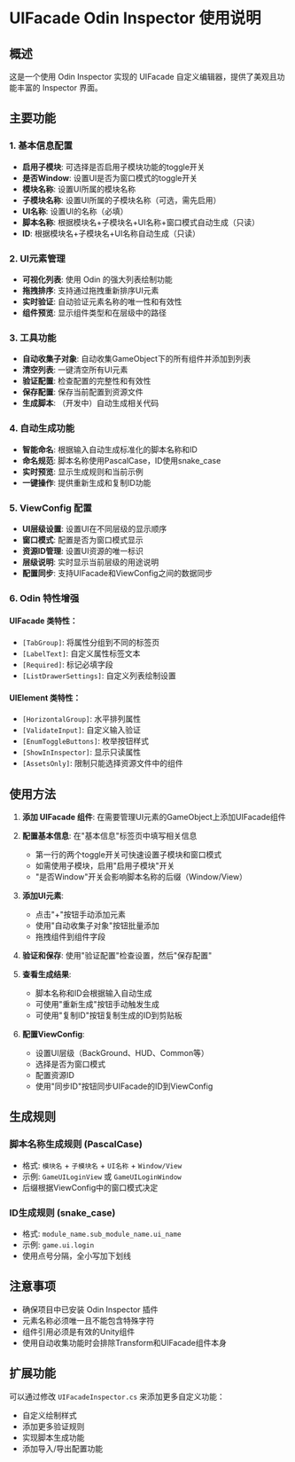 # UIFacade Odin Inspector 使用说明

## 概述
这是一个使用 Odin Inspector 实现的 UIFacade 自定义编辑器，提供了美观且功能丰富的 Inspector 界面。

## 主要功能

### 1. 基本信息配置
- **启用子模块**: 可选择是否启用子模块功能的toggle开关
- **是否Window**: 设置UI是否为窗口模式的toggle开关
- **模块名称**: 设置UI所属的模块名称
- **子模块名称**: 设置UI所属的子模块名称（可选，需先启用）
- **UI名称**: 设置UI的名称（必填）
- **脚本名称**: 根据模块名+子模块名+UI名称+窗口模式自动生成（只读）
- **ID**: 根据模块名+子模块名+UI名称自动生成（只读）

### 2. UI元素管理
- **可视化列表**: 使用 Odin 的强大列表绘制功能
- **拖拽排序**: 支持通过拖拽重新排序UI元素
- **实时验证**: 自动验证元素名称的唯一性和有效性
- **组件预览**: 显示组件类型和在层级中的路径

### 3. 工具功能
- **自动收集子对象**: 自动收集GameObject下的所有组件并添加到列表
- **清空列表**: 一键清空所有UI元素
- **验证配置**: 检查配置的完整性和有效性
- **保存配置**: 保存当前配置到资源文件
- **生成脚本**: （开发中）自动生成相关代码

### 4. 自动生成功能
- **智能命名**: 根据输入自动生成标准化的脚本名称和ID
- **命名规范**: 脚本名称使用PascalCase，ID使用snake_case
- **实时预览**: 显示生成规则和当前示例
- **一键操作**: 提供重新生成和复制ID功能

### 5. ViewConfig 配置
- **UI层级设置**: 设置UI在不同层级的显示顺序
- **窗口模式**: 配置是否为窗口模式显示
- **资源ID管理**: 设置UI资源的唯一标识
- **层级说明**: 实时显示当前层级的用途说明
- **配置同步**: 支持UIFacade和ViewConfig之间的数据同步

### 6. Odin 特性增强

#### UIFacade 类特性：
- `[TabGroup]`: 将属性分组到不同的标签页
- `[LabelText]`: 自定义属性标签文本
- `[Required]`: 标记必填字段
- `[ListDrawerSettings]`: 自定义列表绘制设置

#### UIElement 类特性：
- `[HorizontalGroup]`: 水平排列属性
- `[ValidateInput]`: 自定义输入验证
- `[EnumToggleButtons]`: 枚举按钮样式
- `[ShowInInspector]`: 显示只读属性
- `[AssetsOnly]`: 限制只能选择资源文件中的组件

## 使用方法

1. **添加 UIFacade 组件**: 在需要管理UI元素的GameObject上添加UIFacade组件

2. **配置基本信息**: 在"基本信息"标签页中填写相关信息
   - 第一行的两个toggle开关可快速设置子模块和窗口模式
   - 如需使用子模块，启用"启用子模块"开关
   - "是否Window"开关会影响脚本名称的后缀（Window/View）

3. **添加UI元素**: 
   - 点击"+"按钮手动添加元素
   - 使用"自动收集子对象"按钮批量添加
   - 拖拽组件到组件字段

4. **验证和保存**: 使用"验证配置"检查设置，然后"保存配置"

5. **查看生成结果**:
   - 脚本名称和ID会根据输入自动生成
   - 可使用"重新生成"按钮手动触发生成
   - 可使用"复制ID"按钮复制生成的ID到剪贴板

6. **配置ViewConfig**:
   - 设置UI层级（BackGround、HUD、Common等）
   - 选择是否为窗口模式
   - 配置资源ID
   - 使用"同步ID"按钮同步UIFacade的ID到ViewConfig

## 生成规则

### 脚本名称生成规则 (PascalCase)
- 格式: `模块名` + `子模块名` + `UI名称` + `Window/View`
- 示例: `GameUILoginView` 或 `GameUILoginWindow`
- 后缀根据ViewConfig中的窗口模式决定

### ID生成规则 (snake_case)
- 格式: `module_name.sub_module_name.ui_name`
- 示例: `game.ui.login`
- 使用点号分隔，全小写加下划线

## 注意事项

- 确保项目中已安装 Odin Inspector 插件
- 元素名称必须唯一且不能包含特殊字符
- 组件引用必须是有效的Unity组件
- 使用自动收集功能时会排除Transform和UIFacade组件本身

## 扩展功能

可以通过修改 `UIFacadeInspector.cs` 来添加更多自定义功能：
- 自定义绘制样式
- 添加更多验证规则  
- 实现脚本生成功能
- 添加导入/导出配置功能
